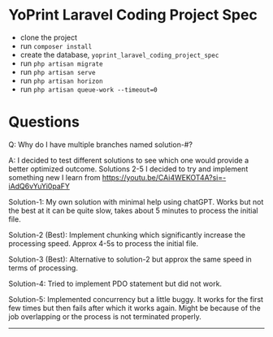 # YoPrint Laravel Coding Project Spec

- clone the project
- run `composer install`
- create the database, `yoprint_laravel_coding_project_spec`
- run `php artisan migrate`
- run `php artisan serve`
- run `php artisan horizon`
- run `php artisan queue-work --timeout=0`

# Questions

Q: Why do I have multiple branches named solution-#?

A: I decided to test different solutions to see which one would provide a better optimized outcome. Solutions 2-5 I decided to try and implement something new I learn from https://youtu.be/CAi4WEKOT4A?si=-iAdQ6vYuYi0paFY

Solution-1: My own solution with minimal help using chatGPT. Works but not the best at it can be quite slow, takes about 5 minutes to process the initial file.

Solution-2 (Best): Implement chunking which significantly increase the processing speed. Approx 4-5s to process the initial file.

Solution-3 (Best): Alternative to solution-2 but approx the same speed in terms of processing.

Solution-4: Tried to implement PDO statement but did not work.

Solution-5: Implemented concurrency but a little buggy. It works for the first few times but then fails after which it works again. Might be because of the job overlapping or the process is not terminated properly.

---

